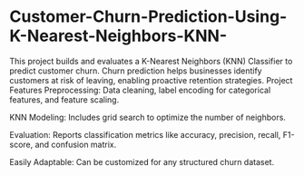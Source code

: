# Customer-Churn-Prediction-Using-K-Nearest-Neighbors-KNN-
This project builds and evaluates a K-Nearest Neighbors (KNN) Classifier to predict customer churn. Churn prediction helps businesses identify customers at risk of leaving, enabling proactive retention strategies.
Project Features
Preprocessing: Data cleaning, label encoding for categorical features, and feature scaling.

KNN Modeling: Includes grid search to optimize the number of neighbors.

Evaluation: Reports classification metrics like accuracy, precision, recall, F1-score, and confusion matrix.

Easily Adaptable: Can be customized for any structured churn dataset.
